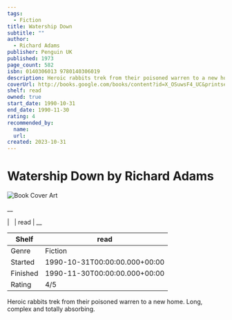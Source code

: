 ```yaml
---
tags:
  - Fiction
title: Watership Down
subtitle: ""
author:
  - Richard Adams
publisher: Penguin UK
published: 1973
page_count: 582
isbn: 0140306013 9780140306019
description: Heroic rabbits trek from their poisoned warren to a new home. Long, complex and totally absorbing.
coverUrl: http://books.google.com/books/content?id=X_OSuwsF4_UC&printsec=frontcover&img=1&zoom=1&source=gbs_api
shelf: read
owned: true
start_date: 1990-10-31
end_date: 1990-11-30
rating: 4
recommended_by:
  name:
  url:
created: 2023-10-31
---
```


# Watership Down by Richard Adams

![Book Cover Art](http://books.google.com/books/content?id=X_OSuwsF4_UC&printsec=frontcover&img=1&zoom=1&source=gbs_api)

__


| &nbsp; | read | __

| Shelf | read |
| --- | --- |
| Genre | Fiction |
| Started | 1990-10-31T00:00:00.000+00:00 |
| Finished | 1990-11-30T00:00:00.000+00:00 |
| Rating | 4/5 |

Heroic rabbits trek from their poisoned warren to a new home. Long, complex and totally absorbing.
